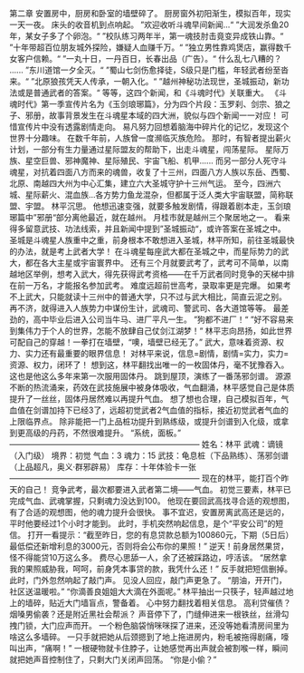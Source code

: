 第二章 
    安置房中，厨房和卧室的墙壁碎了。
    厨房窗外初阳渐生，模拟百年，现实一天一夜。
    床头的收音机到点响起。
    ”欢迎收听斗魂早间新闻...“
    ”大润发杀鱼20年，某女子多了个卵泡。“
    ”校队练习两年半，第一魂技肘击竟变异成铁山靠。“
    ”十年带超百位朋友城外探险，嫌疑人血赚千万。“
    ”独立男性靠鸡煲店，赢得数千女客户信赖。“
    ”一丸十日，一丹百日，长春出品（广告）。“
    什么乱七八糟的？
    ......
    ”东川道馆一夕全灭。“
    ”蜀山七剑伤愈择徒，S级只是门槛，年轻武者纷至沓来。“
    ”北原狼孩凭天人传承，一朝入化。“
    ”越州神秘功法现世，圣城振动，新功法或是普通武者的答案。“
    等等，这四个新闻，和《斗魂时代》关联重大。
    《斗魂时代》第一季宣传片名为《玉剑琅琊篇》，分为四个片段：玉罗刹、剑宗、狼之子、邪册，故事背景发生在斗魂星本域的四大洲，貌似与四个新闻一一对应！
    可惜宣传片中没有透露剧情走向。
    易凡努力回想着脑海中碎片化的记忆，发现这个世界十分趣味。
    在数千年前，人族曾一度濒临灭族危险。
    那时，有智者提出薪火计划，一部分有生力量通过星际盟友的帮助下，出走斗魂星，闯荡星际。
    星际万族、星空巨兽、邪神魔神、星际殖民、宇宙飞船、机甲......
    而另一部分人死守斗魂星，对抗着四面八方而来的魂兽，收复了十三州，四面八方人族以东岳、西蜀、北原、南越四大州为中心汇集，建立六大圣城守护十三州气运。
    至今，四洲六城、星际薪火、混血族...各方势力鱼龙混杂，但都属于泛人类大宇宙联盟，简称联盟、宇盟。
    林平沉思。
    他想迅速变强，就要多触发剧情，得跟着剧本走，玉剑琅琊篇中”邪册“部分离他最近，就在越州。
    月桂市就是越州三个聚居地之一。
    看来得多留意武技、功法线索，并且新闻中提到”圣城振动“，或许答案在圣城之中。
    圣城是斗魂星人族重中之重，前身根本不敢想进入圣城，林平所知，前往圣城最快的办法，就是考上武者大学！
    在斗魂星每座武大都在圣城之中，而星际势力的武大，都在各大主星或宇宙寰界中。
    还有三个月就要武考了，武考可不简单，以南越地区举例，想考入武大，得先获得武考资格——在千万武者同时竞争的天梯中排在前一万名，才能报名参加武考。
    难度远超前世高考，录取率更是完爆。
    如果考不上武大，只能就读十三州中的普通大学，只不过与武大相比，简直云泥之别。
    再不济，就得进入人族势力中谋份生计，武魂司、警武司、各大道馆等等。
    最差劲的，高中毕业后进入公司当牛马、进厂平凡一生。
    ”狗都不进厂！“
    ”好不容易来到集伟力于个人的世界，怎能不放肆自己仗剑江湖梦！“
    林平志向昂扬，如此世界可配自己的穿越！一拳打在墙壁，“噢，墙壁已经无了。”
    武大，意味着资源、权力、实力还有最重要的眼界信息！
    对林平来说，信息=剧情，剧情=实力，实力=资源、权力，闭环了！
    想到这，林平翻找出唯一的一枚固体丹，毫不犹豫吞入。
    这也是他这么多年来第一次服用固体丹。
    跳到屋顶，演练了一番荡邪剑谱。
    源源不断的热流涌来，药效在武技施展中被身体吸收，气血翻涌，林平感觉自己是体质提升了一丝丝，固体丹居然难以再提升气血。
    想了想也合理，自己模拟百年，气血值在剑谱加持下已经3了，远超初觉武者2气血值的指标，接近初觉武者气血的上限临界点。
    除非能把一门上品桩功提升到熟练级，或提升剑谱到入化级，或拿到更高级的丹药，不然很难提升。
    “系统，面板。”
    ————————————————————————
    姓名：林平
    武魂：谪镜（入门级）
    境界：初觉
    气血：3
    魂力：15
    武技：龟息桩（下品熟练）、荡邪剑谱（上品超凡，奥义·群邪辟易）
    库存：十年体验卡一张
    ————————————————————————
    现在的林平，能打百个昨天的自己！
    竞争武考，最次都要进入武者第二境——气血。
    初觉三要素，林平已完成气血、武魂掌握，只剩魂力没达到100。
    他现在要回武高找寻合适的观想图，有了合适的观想图，他的魂力提升会很快。
    事不宜迟，安置房离武高还是远的，平时他要经过1个小时才能到。
    此时，手机突然响起信息，是个“平安公司”的短信。
    打开一看提示：“截至昨日，您的有息贷款总额为100860元，下期（5日后）最低偿还新增利息的3000元，否则将会公布你的果照！”
    逆天！前身居然果贷，怪不得能贷10万这么多。
    费尽心思舔一人，余了还被踩路边，哼活该。
    “居然拿我的果照威胁我，呵呵，前身凭本事贷的款，我凭什么还！”
    反手就把短信删掉。
    此时，门外忽然响起了敲门声。
    见没人回应，敲门声更急了。
    “朋油，开开门，社区送温暖啦。”
    “你滴善良姐姐大大滴在外面呢。”
    林平抽出一只筷子，轻声越过地上的墙碎，贴近大门墙盲点，警备着。
    心中努力翻找着相关信息。
    高利贷催债？烟嗓男偷袭？还是附近黑社会帮派？
    声音停下了，门缝伸进来一根铁丝，丝滑勾拽门锁，大门应声而开。
    一个粉色脑袋悄咪咪探了进来，还没等她看清房间里为啥这么多墙碎。
    一只手就把她从后颈摁到了地上拖进房内，粉毛被拖得剧痛，嚎叫出声，“痛啊！”
    一根硬物就卡住脖子，让她感觉再出声就会被割喉一样，瞬间就把她声音控制住了，只剩大门关闭声回荡。
    “你是小偷？”